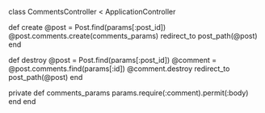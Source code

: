 class CommentsController < ApplicationController

  def create
  @post = Post.find(params[:post_id])
  @post.comments.create(comments_params)
  redirect_to post_path(@post)
  end

  def destroy
    @post = Post.find(params[:post_id])
    @comment = @post.comments.find(params[:id])
    @comment.destroy
    redirect_to post_path(@post)
  end

 private
  def comments_params
    params.require(:comment).permit(:body)
  end
end
